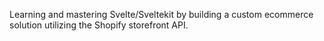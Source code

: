 Learning and mastering Svelte/Sveltekit by building a custom ecommerce solution utilizing the Shopify storefront API.  

